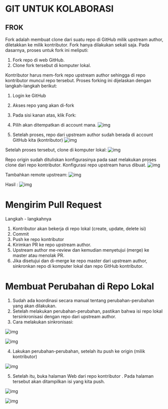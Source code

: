 # GIT UNTUK KOLABORASI

## FROK
Fork adalah membuat clone dari suatu repo di GitHub milik upstream author, diletakkan ke milik kontributor. Fork hanya dilakukan sekali saja. Pada dasarnya, proses untuk fork ini meliputi:

1. Fork repo di web GitHub.
2. Clone fork tersebut di komputer lokal.

Kontributor harus mem-fork repo upstream author sehingga di repo kontributor muncul repo tersebut. Proses forking ini dijelaskan dengan langkah-langkah berikut:

1. Login ke GitHub
2. Akses repo yang akan di-fork
3. Pada sisi kanan atas, klik Fork:

4. Pilih akan ditempatkan di account mana.
![img](foto/k1.png)

5. Setelah proses, repo dari upstream author sudah berada di account GitHub kita (kontributor)
![img](foto/k2.png)

Setelah proses tersebut, clone di komputer lokal:
![img](foto/k3.png)

Repo origin sudah dituliskan konfigurasinya pada saat melakukan proses clone dari repo kontributor. Konfigurasi repo upstream harus dibuat.
![img](foto/k4.png)

Tambahkan remote upstream:
![img](foto/k5.png)

Hasil :
![img](foto/k6.png)

# Mengirim Pull Request
Langkah - langkahnya
1. Kontributor akan bekerja di repo lokal (create, update, delete isi)
2. Commit
3. Push ke repo kontributor
4. Kirimkan PR ke repo upstream author.
5. Upstream author me-review dan kemudian menyetujui (merge) ke master atau menolak PR.
6. Jika disetujui dan di-merge ke repo master dari upstream author, sinkronkan repo di komputer lokal dan repo GitHub kontributor.

# Membuat Perubahan di Repo Lokal

1. Sudah ada koordinasi secara manual tentang perubahan-perubahan yang akan dilakukan.
2. Setelah melakukan perubahan-perubahan, pastikan bahwa isi repo lokal tersinkronisasi dengan repo dari upstream author.
3. Cara melakukan sinkronisasi:

![img](foto/k7.png)

![img](foto/k8.png)

4. Lakukan perubahan-perubahan, setelah itu push ke origin (milik kontributor)

![img](foto/k9.png)

5. Setelah itu, buka halaman Web dari repo kontributor . Pada halaman tersebut akan ditampilkan isi yang kita push.

![img](foto/k10.png)


![img](foto/k11.png)














